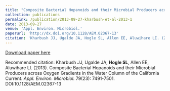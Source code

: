 ```yaml
---
title: "Composite Bacterial Hopanoids and their Microbial Producers across Oxygen Gradients in the Water Column of the California Current"
collection: publications
permalink: /publication/2013-09-27-kharbush-et-al-2013-1
date: 2013-09-27
venue: 'Appl. Environ. Microbiol.'
paperurl: 'http://dx.doi.org/10.1128/AEM.02367-13'
citation: 'Kharbush JJ, Ugalde JA, Hogle SL, Allen EE, Aluwihare LI. (2013). Composite Bacterial Hopanoids and their Microbial Producers across Oxygen Gradients in the Water Column of the California Current. Appl. Environ. Microbiol. 79(23): 7491-7501. DOI:10.1128/AEM.02367-13'
---
```


<a href='http://dx.doi.org/10.1128/AEM.02367-13'>Download paper here</a>

Recommended citation: Kharbush JJ, Ugalde JA, __Hogle SL__, Allen EE, Aluwihare LI. (2013). Composite Bacterial Hopanoids and their Microbial Producers across Oxygen Gradients in the Water Column of the California Current. _Appl. Environ. Microbiol._ 79(23): 7491-7501. DOI:10.1128/AEM.02367-13
